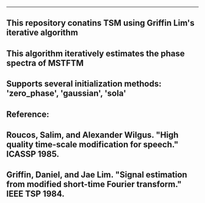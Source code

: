 
***
## This repository conatins TSM using Griffin Lim's iterative algorithm
## This algorithm iteratively estimates the phase spectra of MSTFTM
## Supports several initialization methods: 'zero_phase', 'gaussian', 'sola'

## Reference:
## Roucos, Salim, and Alexander Wilgus. "High quality time-scale modification for speech." ICASSP 1985.
## Griffin, Daniel, and Jae Lim. "Signal estimation from modified short-time Fourier transform." IEEE TSP 1984.
